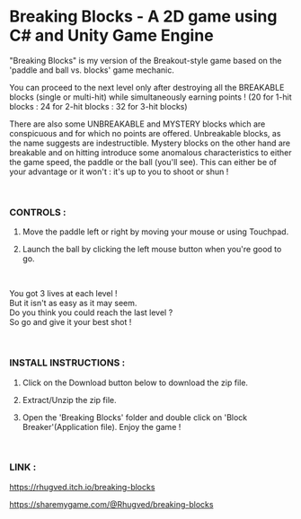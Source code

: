# Breaking Blocks - A 2D game using C# and Unity Game Engine

"Breaking Blocks" is my version of the Breakout-style game based on the 'paddle and ball vs. blocks' game mechanic.

You can proceed to the next level only after destroying all the BREAKABLE blocks (single or multi-hit) while simultaneously earning points ! (20 for 1-hit blocks  :  24 for 2-hit blocks  :  32 for 3-hit blocks)

There are also some UNBREAKABLE and MYSTERY blocks which are conspicuous and for which no points are offered. Unbreakable blocks, as the name suggests are indestructible. Mystery blocks on the other hand are breakable and on hitting introduce some anomalous characteristics to either the game speed, the paddle or the ball (you'll see). This can either be of your advantage or it won't : it's up to you to shoot or shun !


<br />

### CONTROLS :

 1) Move the paddle left or right by moving your mouse or using Touchpad.

 2) Launch the ball by clicking the left mouse button when you're good to go.
 
<br />

You got 3 lives at each level !<br />
But it isn't as easy as it may seem.<br />
Do you think you could reach the last level ?<br />
So go and give it your best shot !


<br />

### INSTALL INSTRUCTIONS :

1) Click on the Download button below to download the zip file.

2) Extract/Unzip  the zip file.

3) Open the 'Breaking Blocks' folder and double click on 'Block Breaker'(Application file). Enjoy the game !

<br />

### LINK :

https://rhugved.itch.io/breaking-blocks  

https://sharemygame.com/@Rhugved/breaking-blocks
